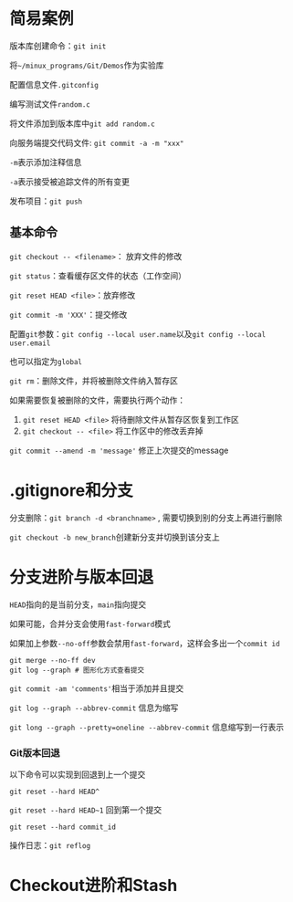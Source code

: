 # 简易案例

版本库创建命令：`git init`

将`~/minux_programs/Git/Demos`作为实验库

配置信息文件`.gitconfig`

编写测试文件`random.c`

将文件添加到版本库中`git add random.c`

向服务端提交代码文件: `git commit -a -m "xxx"`

`-m`表示添加注释信息

`-a`表示接受被追踪文件的所有变更

发布项目：`git push`

## 基本命令

`git checkout -- <filename>`： 放弃文件的修改

`git status`：查看缓存区文件的状态（工作空间）

`git reset HEAD <file>`：放弃修改

`git commit -m 'XXX'`：提交修改

配置`git`参数：`git config --local user.name`以及`git config --local user.email`

也可以指定为`global`

`git rm`：删除文件，并将被删除文件纳入暂存区

如果需要恢复被删除的文件，需要执行两个动作：

1. `git reset HEAD <file>` 将待删除文件从暂存区恢复到工作区
2. `git checkout -- <file>` 将工作区中的修改丢弃掉

`git commit --amend -m 'message'` 修正上次提交的message

# .gitignore和分支

分支删除：`git branch -d <branchname>` , 需要切换到别的分支上再进行删除

`git checkout -b new_branch`创建新分支并切换到该分支上

# 分支进阶与版本回退

`HEAD`指向的是当前分支，`main`指向提交

如果可能，合并分支会使用`fast-forward`模式

如果加上参数`--no-off`参数会禁用`fast-forward`，这样会多出一个`commit id`

```
git merge --no-ff dev
git log --graph # 图形化方式查看提交
```

`git commit -am 'comments'`相当于添加并且提交

`git log --graph --abbrev-commit` 信息为缩写

`git long --graph --pretty=oneline --abbrev-commit` 信息缩写到一行表示

### Git版本回退

以下命令可以实现到回退到上一个提交

`git reset --hard HEAD^`

`git reset --hard HEAD~1` 回到第一个提交

`git reset --hard commit_id`

操作日志：`git reflog`

# Checkout进阶和Stash

